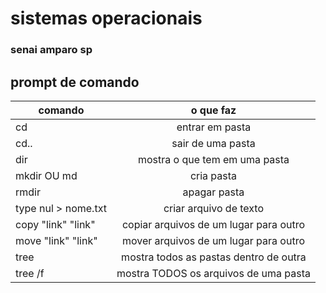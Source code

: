 # sistemas operacionais
### senai amparo sp


## prompt de comando

|comando|o que faz|
|-|:-:|
|cd|entrar em pasta|
|cd..|sair de uma pasta|
|dir|mostra o que tem em uma pasta|
|mkdir OU md|cria pasta|
|rmdir|apagar pasta|
|type nul > nome.txt|criar arquivo de texto|
|copy "link" "link"|copiar arquivos de um lugar para outro|
|move "link" "link"|mover arquivos de um lugar para outro|
|tree| mostra todos as pastas dentro de outra|
|tree /f| mostra TODOS os arquivos de uma pasta|
